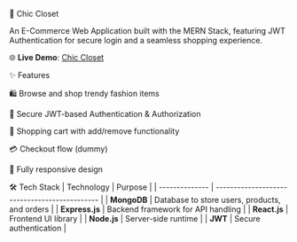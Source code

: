 👗 Chic Closet

An E-Commerce Web Application built with the MERN Stack, featuring JWT Authentication for secure login and a seamless shopping experience.

🌐 **Live Demo**: [Chic Closet](https://astounding-cannoli-2f520b.netlify.app/)


✨ Features

🛍️ Browse and shop trendy fashion items

🔐 Secure JWT-based Authentication & Authorization

🛒 Shopping cart with add/remove functionality

💳 Checkout flow (dummy)

📱 Fully responsive design

🛠️ Tech Stack
| Technology     | Purpose                                       |
| -------------- | --------------------------------------------- |
| **MongoDB**    | Database to store users, products, and orders |
| **Express.js** | Backend framework for API handling            |
| **React.js**   | Frontend UI library                           |
| **Node.js**    | Server-side runtime                           |
| **JWT**        | Secure authentication                         |

